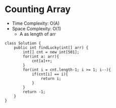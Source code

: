 # Counting Array
* Time Complexity: O(A)
* Space Complexity: O(1)
	* A as length of arr
```
class Solution {
    public int findLucky(int[] arr) {
        int[] cnt = new int[501];
        for(int a: arr){
            cnt[a]++;
        }
        for(int i = cnt.length-1; i >= 1; i--){
            if(cnt[i] == i){
                return i;
            }
        }
        return -1;
    }
}
```